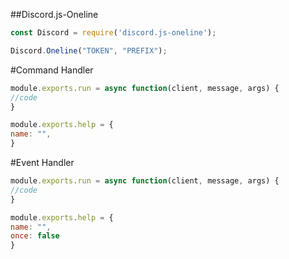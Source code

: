 ##Discord.js-Oneline
```js
const Discord = require('discord.js-oneline');

Discord.Oneline("TOKEN", "PREFIX");
```

#Command Handler
```js
module.exports.run = async function(client, message, args) {
//code
}

module.exports.help = {
name: "",
}
```


#Event Handler
```js
module.exports.run = async function(client, message, args) {
//code
}

module.exports.help = {
name: "",
once: false
}
```
